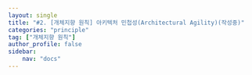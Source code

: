 ```yaml
---
layout: single
title: "#2. [개체지향 원칙] 아키텍처 민첩성(Architectural Agility)(작성중)"
categories: "principle"
tag: ["개체지향 원칙"]
author_profile: false
sidebar: 
    nav: "docs"
---
```


